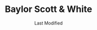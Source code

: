 ---
layout: location-page
date: Last Modified
description: "Local COVID-19 testing is available at Baylor Scott & White in Round Rock, Texas, USA."
permalink: "locations/texas/round-rock/baylor-scott-and-white-1/"
tags:
  - locations
  - texas
title: Baylor Scott & White
uniqueName: baylor-scott-and-white-1
state: Texas
stateAbbr: TX
hood: "Round Rock"
address: "425 University Blvd"
city: "Round Rock"
zip: "78665"
zipsNearby: "76831 77836 77838 77852 77853 77857 73301 73344 78701 78702 78703 78704 78705 78708 78709 78710 78711 78712 78713 78714 78715 78716 78717 78718 78719 78720 78721 78722 78723 78724 78725 78726 78727 78728 78729 78730 78731 78732 78733 78734 78735 78736 78737 78738 78739 78741 78742 78744 78745 78746 78747 78748 78749 78750 78751 78752 78753 78754 78755 78756 78757 78758 78759 78760 78761 78762 78763 78764 78765 78766 78767 78768 78769 78772 78773 78774 78778 78779 78780 78781 78783 78785 78789 78799 76511 78602 76513 78605 78606 78607 78608 76630 78609 76518 78610 76519 78611 76520 78612 78613 78630 76632 76522 78615 78616 76523 78617 78619 78620 76524 78621 78622 78623 76526 76527 78626 78627 78628 78633 78942 76530 78632 76533 76534 78634 78635 76537 78636 76539 76540 76541 76542 76543 76544 76547 76548 76549 78639 78640 76550 78641 78645 78646 78946 78947 78642 78948 76554 78644 76656 78648 78650 78651 78652 78653 78654 78657 78655 78656 76556 76557 76558 78949 78133 76559 76561 78659 76564 78660 78691 78952 78661 78662 76567 76569 78953 76570 78663 78664 78665 78680 78681 78682 78683 76571 78666 78667 76573 78957 78669 78670 76574 76501 76502 76503 76504 76505 76508 76577 76578 78672 76579 78673 78960 78674 78963 78676 78786 78788 78798 76545 76546" 
mapUrl: "http://maps.apple.com/?q=Baylor+Scott+and+White&address=425+University+Blvd,Round+Rock,Texas,78665"
locationType: Drive-thru
phone: "512-509-0200"
website: "https://www.bswhealth.com/locations/round-rock-425-university-clinic/"
onlineBooking: undefined
closed: undefined
closedUpdate: April 20th, 2020
notes: "By appointment only. Requires phone screen. Privately owned."
days: Weekdays
hours: 8AM-5PM
ctaMessage: Learn more
ctaUrl: "https://www.bswhealth.com/locations/round-rock-425-university-clinic/"
---